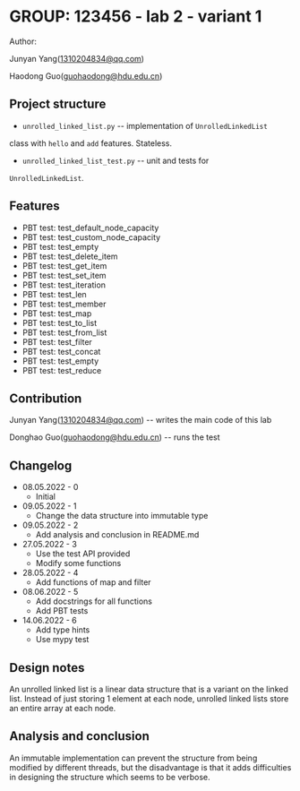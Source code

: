 # GROUP: 123456 - lab 2 - variant 1

Author:

Junyan Yang(1310204834@qq.com)

Haodong Guo(guohaodong@hdu.edu.cn)

## Project structure

- `unrolled_linked_list.py` -- implementation of `UnrolledLinkedList`

class with `hello` and `add` features. Stateless.

- `unrolled_linked_list_test.py` -- unit and tests for

`UnrolledLinkedList`.

## Features

- PBT test: test_default_node_capacity
- PBT test: test_custom_node_capacity
- PBT test: test_empty
- PBT test: test_delete_item
- PBT test: test_get_item
- PBT test: test_set_item
- PBT test: test_iteration
- PBT test: test_len
- PBT test: test_member
- PBT test: test_map
- PBT test: test_to_list
- PBT test: test_from_list
- PBT test: test_filter
- PBT test: test_concat
- PBT test: test_empty
- PBT test: test_reduce

## Contribution

Junyan Yang(1310204834@qq.com) -- writes the main code of this lab

Donghao Guo(guohaodong@hdu.edu.cn) -- runs the test

## Changelog

- 08.05.2022 - 0
  - Initial
- 09.05.2022 - 1
  - Change the data structure into immutable type
- 09.05.2022 - 2
  - Add analysis and conclusion in README.md
- 27.05.2022 - 3
  - Use the test API provided
  - Modify some functions
- 28.05.2022 - 4
  - Add functions of map and filter
- 08.06.2022 - 5
  - Add docstrings for all functions
  - Add PBT tests
- 14.06.2022 - 6
  - Add type hints
  - Use mypy test

## Design notes

An unrolled linked list is a linear data structure
that is a variant on the linked list.
Instead of just storing 1 element at each node,
unrolled linked lists store an entire array at each node.

## Analysis and conclusion

An immutable implementation can prevent the structure from being modified
by different threads, but the disadvantage is that it adds difficulties in
designing the structure which seems to be verbose.